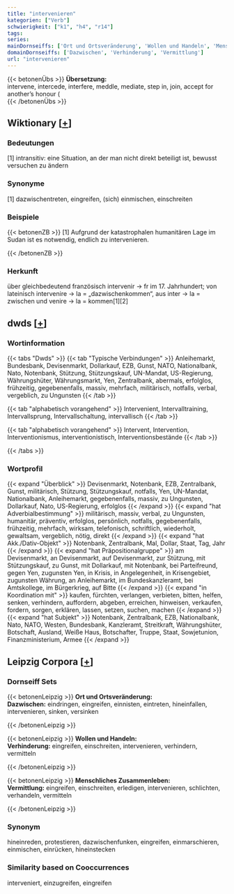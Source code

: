 ```yaml
---
title: "intervenieren"
kategorien: ["Verb"]
schwierigkeit: ["k1", "h4", "r14"]
tags:
series:
mainDornseiffs: ['Ort und Ortsveränderung', 'Wollen und Handeln', 'Menschliches Zusammenleben']
domainDornseiffs: ['Dazwischen', 'Verhinderung', 'Vermittlung']
url: "intervenieren"
---
```


{{< betonenÜbs >}}
**Übersetzung:**  
intervene, intercede, interfere, meddle, mediate, step in, join, accept for another’s honour (  
{{< /betonenÜbs >}}

## Wiktionary [[+](https://de.wiktionary.org/wiki/intervenieren)]

### Bedeutungen
[1] intransitiv: eine Situation, an der man nicht direkt beteiligt ist, bewusst versuchen zu ändern  

### Synonyme
[1] dazwischentreten, eingreifen, (sich) einmischen, einschreiten  

### Beispiele
{{< betonenZB >}}
[1] Aufgrund der katastrophalen humanitären Lage im Sudan ist es notwendig, endlich zu intervenieren.  

{{< /betonenZB >}}
### Herkunft
über gleichbedeutend französisch intervenir → fr im 17. Jahrhundert; von lateinisch intervenire → la = „dazwischenkommen“, aus inter → la = zwischen und venire → la = kommen[1][2]  



## dwds [[+](https://www.dwds.de/wb/intervenieren)]

### Wortinformation
{{< tabs "Dwds" >}}
{{< tab "Typische Verbindungen" >}}
Anleihemarkt, Bundesbank, Devisenmarkt, Dollarkauf, EZB, Gunst, NATO, Nationalbank, Nato, Notenbank, Stützung, Stützungskauf, UN-Mandat, US-Regierung, Währungshüter, Währungsmarkt, Yen, Zentralbank, abermals, erfolglos, frühzeitig, gegebenenfalls, massiv, mehrfach, militärisch, notfalls, verbal, vergeblich, zu Ungunsten
{{< /tab >}}

{{< tab "alphabetisch vorangehend" >}}
Intervenient, Intervalltraining, Intervallsprung, Intervallschaltung, intervallisch
{{< /tab >}}

{{< tab "alphabetisch vorangehend" >}}
Intervent, Intervention, Interventionismus, interventionistisch, Interventionsbestände
{{< /tab >}}

{{< /tabs >}}

### Wortprofil
{{< expand "Überblick" >}} Devisenmarkt, Notenbank, EZB, Zentralbank, Gunst, militärisch, Stützung, Stützungskauf, notfalls, Yen, UN-Mandat, Nationalbank, Anleihemarkt, gegebenenfalls, massiv, zu Ungunsten, Dollarkauf, Nato, US-Regierung, erfolglos {{< /expand >}}
{{< expand "hat Adverbialbestimmung" >}} militärisch, massiv, verbal, zu Ungunsten, humanitär, präventiv, erfolglos, persönlich, notfalls, gegebenenfalls, frühzeitig, mehrfach, wirksam, telefonisch, schriftlich, wiederholt, gewaltsam, vergeblich, nötig, direkt {{< /expand >}}
{{< expand "hat Akk./Dativ-Objekt" >}} Notenbank, Zentralbank, Mal, Dollar, Staat, Tag, Jahr {{< /expand >}}
{{< expand "hat Präpositionalgruppe" >}} am Devisenmarkt, an Devisenmarkt, auf Devisenmarkt, zur Stützung, mit Stützungskauf, zu Gunst, mit Dollarkauf, mit Notenbank, bei Parteifreund, gegen Yen, zugunsten Yen, in Krisis, in Angelegenheit, in Krisengebiet, zugunsten Währung, an Anleihemarkt, im Bundeskanzleramt, bei Amtskollege, im Bürgerkrieg, auf Bitte {{< /expand >}}
{{< expand "in Koordination mit" >}} kaufen, fürchten, verlangen, verbieten, bitten, helfen, senken, verhindern, auffordern, abgeben, erreichen, hinweisen, verkaufen, fordern, sorgen, erklären, lassen, setzen, suchen, machen {{< /expand >}}
{{< expand "hat Subjekt" >}} Notenbank, Zentralbank, EZB, Nationalbank, Nato, NATO, Westen, Bundesbank, Kanzleramt, Streitkraft, Währungshüter, Botschaft, Ausland, Weiße Haus, Botschafter, Truppe, Staat, Sowjetunion, Finanzministerium, Armee {{< /expand >}}

## Leipzig Corpora [[+](https://corpora.uni-leipzig.de/en/res?word=intervenieren&corpusId=deu_newscrawl-public_2018)]

### Dornseiff Sets
{{< betonenLeipzig >}}
**Ort und Ortsveränderung:**  
**Dazwischen:** eindringen, eingreifen, einnisten, eintreten, hineinfallen, intervenieren, sinken, versinken  

{{< /betonenLeipzig >}}


{{< betonenLeipzig >}}
**Wollen und Handeln:**  
**Verhinderung:** eingreifen, einschreiten, intervenieren, verhindern, vermitteln  

{{< /betonenLeipzig >}}


{{< betonenLeipzig >}}
**Menschliches Zusammenleben:**  
**Vermittlung:** eingreifen, einschreiten, erledigen, intervenieren, schlichten, verhandeln, vermitteln  

{{< /betonenLeipzig >}}

### Synonym
hineinreden, protestieren, dazwischenfunken, eingreifen, einmarschieren, einmischen, einrücken, hineinstecken


### Similarity based on Cooccurrences
interveniert, einzugreifen, eingreifen

